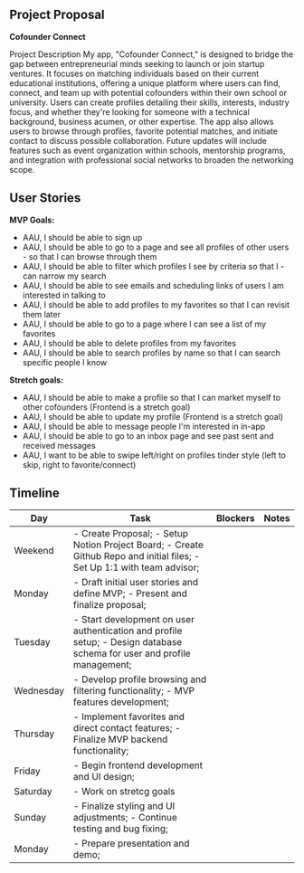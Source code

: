 ## Project Proposal

**Cofounder Connect**

Project Description My app, "Cofounder Connect," is designed to bridge the gap between entrepreneurial minds seeking to launch or join startup ventures. It focuses on matching individuals based on their current educational institutions, offering a unique platform where users can find, connect, and team up with potential cofounders within their own school or university. Users can create profiles detailing their skills, interests, industry focus, and whether they're looking for someone with a technical background, business acumen, or other expertise. The app also allows users to browse through profiles, favorite potential matches, and initiate contact to discuss possible collaboration. Future updates will include features such as event organization within schools, mentorship programs, and integration with professional social networks to broaden the networking scope.

## User Stories

**MVP Goals:**

- AAU, I should be able to sign up
- AAU, I should be able to go to a page and see all profiles of other users - so that I can browse through them
- AAU, I should be able to filter which profiles I see by criteria so that I - can narrow my search
- AAU, I should be able to see emails and scheduling links of users I am interested in talking to
- AAU, I should be able to add profiles to my favorites so that I can revisit them later
- AAU, I should be able to go to a page where I can see a list of my favorites
- AAU, I should be able to delete profiles from my favorites
- AAU, I should be able to search profiles by name so that I can search specific people I know

**Stretch goals:**

- AAU, I should be able to make a profile so that I can market myself to other cofounders (Frontend is a stretch goal)
- AAU, I should be able to update my profile (Frontend is a stretch goal)
- AAU, I should be able to message people I'm interested in in-app
- AAU, I should be able to go to an inbox page and see past sent and received messages
- AAU, I want to be able to swipe left/right on profiles tinder style (left to skip, right to favorite/connect)

## Timeline

| Day       | Task                                              | Blockers | Notes |
|-----------|---------------------------------------------------|----------|-------|
| Weekend   | - Create Proposal; - Setup Notion Project Board; - Create Github Repo and initial files; - Set Up 1:1 with team advisor; |          |       |
| Monday    | - Draft initial user stories and define MVP; - Present and finalize proposal; |          |       |
| Tuesday   | - Start development on user authentication and profile setup; - Design database schema for user and profile management; |          |       |
| Wednesday | - Develop profile browsing and filtering functionality; - MVP features development; |          |       |
| Thursday  | - Implement favorites and direct contact features; - Finalize MVP backend functionality; |          |       |
| Friday    | - Begin frontend development and UI design;       |          |       |
| Saturday  | - Work on stretcg goals  |          |       |
| Sunday    | - Finalize styling and UI adjustments; - Continue testing and bug fixing; |          |       |
| Monday    | - Prepare presentation and demo; |